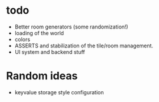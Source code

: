 todo
====

* Better room generators (some randomization!)
* loading of the world
* colors
* ASSERTS and stabilization of the tile/room management.
* UI system and backend stuff
 
 
Random ideas
============

* keyvalue storage style configuration

